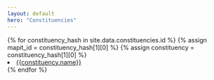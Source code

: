 ```yaml
---
layout: default
hero: "Constituencies"
---
```

<div class="home">
{% for constituency_hash in site.data.constituencies.id %}
  {% assign mapit_id = constituency_hash[1][0] %}
  {% assign constituency = constituency_hash[1][0] %}
  <li><a href="/constituencies/{{mapit_id}}">{{constituency.name}}</a></li>
{% endfor %}
</div>

